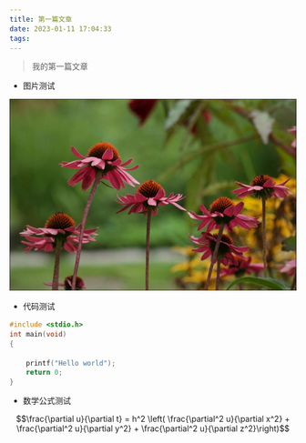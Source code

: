 ```yaml
---
title: 第一篇文章
date: 2023-01-11 17:04:33
tags:
---
```




> 我的第一篇文章

<!--more-->

* 图片测试


![](../images/2023011101.JPG)


* 代码测试

```c
#include <stdio.h>
int main(void)
{

    printf("Hello world");
    return 0;
}
```
* 数学公式测试

$$\frac{\partial u}{\partial t}
= h^2 \left( \frac{\partial^2 u}{\partial x^2} +
\frac{\partial^2 u}{\partial y^2} +
\frac{\partial^2 u}{\partial z^2}\right)$$